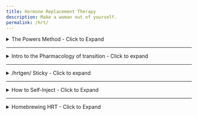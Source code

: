 ```yaml
---
title: Hormone Replacement Therapy
description: Make a woman out of yourself.
permalink: /hrt/
---
```


<details>
  <summary>The Powers Method - Click to Expand</summary>
   Dr. Powers seems to know his stuff, and lots of people report excellent results using his hormone regimen.
   
   He hates Spironolactone, and gives a good reason why. (46:52 in the lecture)
   
   Please watch the entire lecture if you have time, its very informative. If you skip through you will miss useful info.
   
   If you **must** skip ahead, **30:33 - 1:02:00** is where MtF information comes up.
    
   His Lecture Slides: [download link.](https://powersfamilymedicine.com/s/Healthcare-of-the-Transgender-Patient-V60.pptx)
   
   His Lecture Video: [https://www.youtube.com/watch?v=fefu33e8O-0](https://www.youtube.com/watch?v=fefu33e8O-0)
    
     
</details>

---

<details>
  <summary>Intro to the Pharmacology of transition - Click to expand</summary>
  
  [https://male-to-female.org/en/mtf_pharmacology](https://male-to-female.org/en/mtf_pharmacology)
  
  (The latest version can be found here: [https://n2t.net/ark:21206/10003](https://n2t.net/ark:21206/10003))
  
  
  This website has an analysis of HRT, its effects, and lists various studies that explore hormone therapy.
  There are also a few articles about cosmetic surgery, miscellaneous scientific information, 
  and a few papers and essays on self surgery (both cosmetic and gender-affirming). 
  Essentially, this is a website for the academic transgirl.
  
  [https://male-to-female.org/en/index](https://male-to-female.org/en/index) (Permalink: [https://n2t.net/ark:21206/10029](https://n2t.net/ark:21206/10029))
  
  
  If philosophy, and the philosophy of your transition interest you, this site also provides an analysis.
  
  [https://male-to-female.org/en/philosophy](https://male-to-female.org/en/philosophy) (Permalink: [https://n2t.net/ark:21206/10002](https://n2t.net/ark:21206/10002))
  
  **There is a spanish version of the site!**
  
  [https://male-to-female.org/es](https://male-to-female.org/es)
</details>

---

<details>
  <summary>/hrtgen/ Sticky - Click to expand</summary>
This is a general thread on /lgbt/ where most questions are asked and answered involving hrt, medication, and the like.
It links off to r/transDIY, so if you prefer, you can ask your questions on reddit. 

**Please read the wiki first.**
[https://www.reddit.com/r/TransDIY/wiki/index](https://www.reddit.com/r/TransDIY/wiki/index)  
  
  
The original copy of the sticky is here: [https://pastebin.com/LyMhFmT4](https://pastebin.com/LyMhFmT4)

```diff
Please take the survey and help us determine the best medications, 
dosages, and treatment regime to get the results we want.
   
  See the first post for a pharmacy list.
   
  + Survey: https://1drv.ms/xs/s!AudRJceTA5C9c2G5lCV2Avq0kQ0
  + Survey data: https://1drv.ms/x/s!AudRJceTA5C9cyIWo6_X14AvHyM
  + HRTGen Data Analysis: https://1drv.ms/f/s!AudRJceTA5C9gRLLWnbpdzlIxe4r
  + HRT Info Sheets: https://1drv.ms/f/s!AudRJceTA5C9gQnyM7wxZcBGWRzW
  + Pill ID: https://www.drugs.com/imprints.php
  + DrugBank: https://www.drugbank.ca/
  + Basic HRT: https://apps.carleton.edu/campus/gsc/assets/hormones_MTF.pdf
  + HRT ranges: http://www.hemingways.org/GIDinfo/hrt_ref.htm
  + Powers Method: https://powersfamilymedicine.com/s/Healthcare-of-the-Transgender-Patient-V60.pptx
  + Endocrine Society Guidelines: https://academic.oup.com/jcem/article/102/11/3869/4157558
  + Callen-Lorde Guidelines (with flutamide): http://callen-lorde.org/graphics/2018/05/Callen-Lorde-TGNC-Hormone-Therapy-Protocols-2018.pdf
  + Transline Guidelines (with bicalutamide): https://transline.zendesk.com/hc/en-us/article_attachments/360041993173/TransLine_HRT_Guidelines_FINAL.pdf
  + WPATH SOC: https://www.wpath.org/publications/soc
  + TransDIY: https://www.reddit.com/r/transDIY
  + Blood tests (US): https://www.privatemdlabs.com/
  + Blood tests (UK, Ireland): https://www.medichecks.com/
  + Blood tests (Canada Only): https://bloodtestscanada.com/
  + Blood tests (Sweden) https://werlabs.se/
  + Blood tests by mail: https://www.letsgetchecked.com/ - DIY capillary blood samples. Expensive.
  + Lab test guide: https://www.healthcare.uiowa.edu/path_handbook/index.html
  + FtM HRT: http://www.ftmguide.org/ttypes.html
  + /HRTGen/ Archives: https://1drv.ms/w/s!AudRJceTA5C9fiPMDzSLX7xF9MI
```
</details>

---

<details>
  <summary>How to Self-Inject - Click to Expand</summary>
  Your physician will probably already have guidelines and instructions for you, but sometimes your doctor is sucky.
  
  
  ### FDA Approved guide for using syringes, sharps, and needles:
  
  [Safely using Sharps.](https://www.fda.gov/medical-devices/consumer-products/safely-using-sharps-needles-and-syringes-home-work-and-travel)
  
  The FDA link also has a few PDF's at the bottom which link to more info as to how to dispose of sharps and sharp containers. 
  
  [Handling and disposing of Sharps](https://ehs.unl.edu/sop/s-bio-sharps-handling_disposing.pdf)
  
  ### Self Injections: 
  
  #### Specifically for hormones:
  [https://www.harlemunited.org/wp-content/uploads/2020/05/Hormone-Self-Injection-Instructions.pdf](https://www.harlemunited.org/wp-content/uploads/2020/05/Hormone-Self-Injection-Instructions.pdf)
  
  #### General-Use
  [https://www.walgreens.com/images/adaptive/pharmacy/specialty-pharmacy/SP14267-Injection_PatEd_sprd.pdf](  https://www.walgreens.com/images/adaptive/pharmacy/specialty-pharmacy/SP14267-Injection_PatEd_sprd.pdf)
</details>

---

<details>
  <summary>Homebrewing HRT - Click to Expand</summary>
   
   # Disclaimer - We do not endorse this information. 
   ## This site is NOT responsible in any way, shape, or form for any and all results if you chose to follow this advice. However, we understand that desperate times may call for desperate measures, so these links will remain here. 
  
   [HRT Homebrewing by nerotard.](https://gist.github.com/nerotard/f9fb97d0bbb135f56d73c521b5bb2b2b#file-hrt-homebrewing-by-nerotard-gc)
   
   This guide seems to have been adapted from r/steroids. If you must do this, then do your research and read their wiki. Most of the information is for bodybuilders bulking up, but the information is still relevant.
   
   [https://www.reddit.com/r/steroids/wiki/index](https://www.reddit.com/r/steroids/wiki/index)
   
</details>




